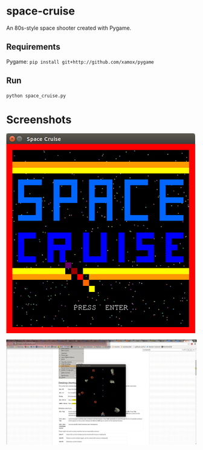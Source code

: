 space-cruise
============

An 80s-style space shooter created with Pygame.


## Requirements

Pygame: ``pip install git+http://github.com/xamox/pygame``


## Run

``python space_cruise.py``


# Screenshots
![Alt title](images/title.png)

![Alt game](images/game.png)
